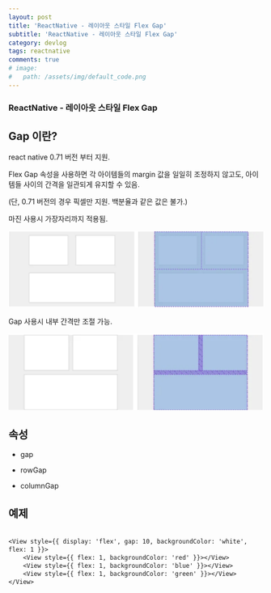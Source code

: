 ```yaml
---
layout: post
title: 'ReactNative - 레이아웃 스타일 Flex Gap'
subtitle: 'ReactNative - 레이아웃 스타일 Flex Gap'
category: devlog
tags: reactnative
comments: true
# image: 
#   path: /assets/img/default_code.png
---
```


### ReactNative - 레이아웃 스타일 Flex Gap

## Gap 이란?

react native 0.71 버전 부터 지원.

Flex Gap 속성을 사용하면 각 아이템들의 margin 값을 일일히 조정하지 않고도, 아이템들 사이의 간격을 일관되게 유지할 수 있음. 

(단, 0.71 버전의 경우 픽셀만 지원. 백분율과 같은 값은 불가.)


마진 사용시 가장자리까지 적용됨.

![react_dev_log.png](/assets/img/post/gap_01.png)


Gap 사용시 내부 간격만 조절 가능.

![react_dev_log.png](/assets/img/post/gap_02.png)



## 속성

- gap

- rowGap

- columnGap



## 예제


```tsx

<View style={{ display: 'flex', gap: 10, backgroundColor: 'white', flex: 1 }}>
    <View style={{ flex: 1, backgroundColor: 'red' }}></View>
    <View style={{ flex: 1, backgroundColor: 'blue' }}></View>
    <View style={{ flex: 1, backgroundColor: 'green' }}></View>
</View>

```